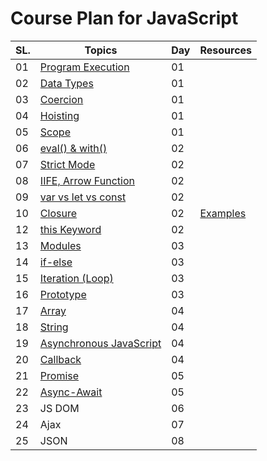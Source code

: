 # Course Plan for JavaScript

SL.|Topics| Day| Resources|
---|-----|----|---------|
 01|[Program Execution](https://github.com/Jahid-Iqbal/Short-Summary-of-You-Don-t-Know-JavaScript-by-Kyle-Simpson/blob/main/Topic-1_Program%20Execution.md)|01|
 02|[Data Types](https://github.com/Jahid-Iqbal/Short-Summary-of-You-Don-t-Know-JavaScript-by-Kyle-Simpson/blob/main/Topic-3_Types%20in%20JavaScript.md)|01|
 03|[Coercion](https://github.com/Jahid-Iqbal/Short-Summary-of-You-Don-t-Know-JavaScript-by-Kyle-Simpson/blob/main/Topic-4_Coercion.md)|01|
 04|[Hoisting](https://github.com/Jahid-Iqbal/Short-Summary-of-You-Don-t-Know-JavaScript-by-Kyle-Simpson/blob/main/Topic-5_Hoisting.md)|01|
 05|[Scope](https://github.com/Jahid-Iqbal/Short-Summary-of-You-Don-t-Know-JavaScript-by-Kyle-Simpson/blob/main/Topic-6_Scope.md)|01|
 06|[eval() & with()](https://github.com/Jahid-Iqbal/Short-Summary-of-You-Don-t-Know-JavaScript-by-Kyle-Simpson/blob/main/Topic-7_eval()%20%26%20with().md)|02|
 07|[Strict Mode](https://github.com/Jahid-Iqbal/Short-Summary-of-You-Don-t-Know-JavaScript-by-Kyle-Simpson/blob/main/Topic-8_Strict%20Mode.md)|02
 08|[IIFE, Arrow Function](https://github.com/Jahid-Iqbal/Short-Summary-of-You-Don-t-Know-JavaScript-by-Kyle-Simpson/blob/main/Topic-9_IIFE%20(Immediately%20Invoked%20Function%20Expression).md)|02|
 09|[var vs let vs const](https://github.com/Jahid-Iqbal/Short-Summary-of-You-Don-t-Know-JavaScript-by-Kyle-Simpson/blob/main/Topic-10_var%20vs%20let%20vs%20const.md) |02
 10|[Closure](https://github.com/Jahid-Iqbal/Short-Summary-of-You-Don-t-Know-JavaScript-by-Kyle-Simpson/blob/main/Topic-11_Closure.md)|02|[Examples](https://github.com/Jahid-Iqbal/JavaScript-Tutorial/blob/main/Day%2002%20works.md)|
 12|[this Keyword](https://github.com/Jahid-Iqbal/Short-Summary-of-You-Don-t-Know-JavaScript-by-Kyle-Simpson/blob/main/Topic-12_this%20keyword.md)|02
 13|[Modules](https://github.com/Jahid-Iqbal/Short-Summary-of-You-Don-t-Know-JavaScript-by-Kyle-Simpson/blob/main/Topic-13_Modules.md)|03
 14|[if-else](https://github.com/Jahid-Iqbal/Short-Summary-of-You-Don-t-Know-JavaScript-by-Kyle-Simpson/blob/main/Topic-19_if-else.md)|03
 15|[Iteration (Loop)](https://github.com/Jahid-Iqbal/Short-Summary-of-You-Don-t-Know-JavaScript-by-Kyle-Simpson/blob/main/Topic-15_Iteration%20(loop).md)|03
 16|[Prototype](https://github.com/Jahid-Iqbal/Short-Summary-of-You-Don-t-Know-JavaScript-by-Kyle-Simpson/blob/main/Topic-16_Prototype.md)|03
 17|[Array](https://github.com/Jahid-Iqbal/Short-Summary-of-You-Don-t-Know-JavaScript-by-Kyle-Simpson/blob/main/Topic-17_Array.md)|04
 18|[String](https://github.com/Jahid-Iqbal/Short-Summary-of-You-Don-t-Know-JavaScript-by-Kyle-Simpson/blob/main/Topic-18_String.md)|04
 19|[Asynchronous JavaScript](https://github.com/Jahid-Iqbal/Short-Summary-of-You-Don-t-Know-JavaScript-by-Kyle-Simpson/blob/main/Topic-21_Asynchronous%20JavaScript.md)|04
 20|[Callback](https://github.com/Jahid-Iqbal/Short-Summary-of-You-Don-t-Know-JavaScript-by-Kyle-Simpson/blob/main/Topic-22_Callback.md)|04
 21| [Promise](https://github.com/Jahid-Iqbal/Short-Summary-of-You-Don-t-Know-JavaScript-by-Kyle-Simpson/blob/main/Topic-23_Promise.md)|05
 22| [Async-Await](https://github.com/Jahid-Iqbal/Short-Summary-of-You-Don-t-Know-JavaScript-by-Kyle-Simpson/blob/main/Topic-25_Async%20Await.md)|05
 23|JS DOM|06
 24|Ajax|07
 25|JSON|08
